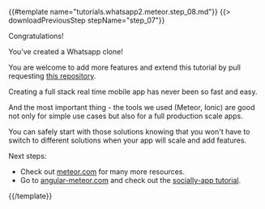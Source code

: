 {{#template name="tutorials.whatsapp2.meteor.step_08.md"}}
{{> downloadPreviousStep stepName="step_07"}}

Congratulations!

You’ve created a Whatsapp clone!

You are welcome to add more features and extend this tutorial by pull requesting [this repository](github.com/Urigo/Ionic2-MeteorCLI-WhatsApp).

Creating a full stack real time mobile app has never been so fast and easy.

And the most important thing - the tools we used (Meteor, Ionic) are good not only for simple use cases but also for a full production scale apps.

You can safely start with those solutions knowing that you won't have to switch to different solutions when your app will scale and add features.

Next steps:

* Check out [meteor.com](meteor.com) for many more resources.
* Go to [angular-meteor.com](angular-meteor.com) and check out the [socially-app tutorial](angular-meteor.com/tutorials/socially/angular2/bootstrapping).

{{/template}}